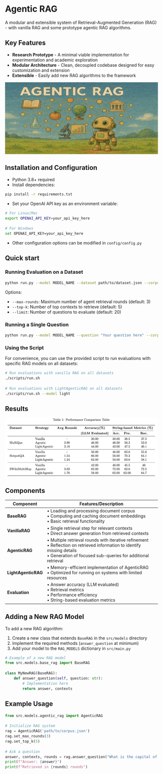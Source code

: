 # Agentic RAG

A modular and extensible system of Retrieval-Augmented Generation (RAG) - with vanilla RAG and some prototype agentic RAG algorithms.

## Key Features

- **Research Prototype** - A minimal viable implementation for experimentation and academic exploration
- **Modular Architecture** - Clean, decoupled codebase designed for easy customization and extension
- **Extensible** - Easily add new RAG algorithms to the framework

![AgenticRAG Architecture](agenticRAG.png)


## Installation and Configuration

- Python 3.8+ required
- Install dependencies:
```bash
pip install -r requirements.txt
```
- Set your OpenAI API key as an environment variable:
```bash
# For Linux/Mac
export OPENAI_API_KEY=your_api_key_here

# For Windows
set OPENAI_API_KEY=your_api_key_here
```

- Other configuration options can be modified in `config/config.py`


## Quick start

### Running Evaluation on a Dataset


```bash
python run.py --model MODEL_NAME --dataset path/to/dataset.json --corpus path/to/corpus.json
```

Options:
- `--max-rounds`: Maximum number of agent retrieval rounds (default: 3)
- `--top-k`: Number of top contexts to retrieve (default: 5)
- `--limit`: Number of questions to evaluate (default: 20)

### Running a Single Question

```bash
python run.py --model MODEL_NAME --question "Your question here" --corpus path/to/corpus.json
```

### Using the Script

For convenience, you can use the provided script to run evaluations with specific RAG models on all datasets:

```bash
# Run evaluations with vanilla RAG on all datasets
./scripts/run.sh

# Run evaluations with LightAgenticRAG on all datasets 
./scripts/run.sh --model light
```



## Results

![Evaluation Results](results.png)



## Components

| Component | Features/Description |
|-----------|---------------------|
| **BaseRAG** | • Loading and processing document corpus<br>• Computing and caching document embeddings<br>• Basic retrieval functionality |
| **VanillaRAG** | • Single retrieval step for relevant contexts<br>• Direct answer generation from retrieved contexts |
| **AgenticRAG** | • Multiple retrieval rounds with iterative refinement<br>• Reflection on retrieved information to identify missing details<br>• Generation of focused sub-queries for additional retrieval |
| **LightAgenticRAG** | • Memory-efficient implementation of AgenticRAG<br>• Optimized for running on systems with limited resources |
| **Evaluation** | • Answer accuracy (LLM evaluated)<br>• Retrieval metrics<br>• Performance efficiency<br>• String-based evaluation metrics |

## Adding a New RAG Model

To add a new RAG algorithm:

1. Create a new class that extends `BaseRAG` in the `src/models` directory
2. Implement the required methods (`answer_question` at minimum)
3. Add your model to the `RAG_MODELS` dictionary in `src/main.py`

```python
# Example of a new RAG model
from src.models.base_rag import BaseRAG

class MyNewRAG(BaseRAG):
    def answer_question(self, question: str):
        # Implementation here
        return answer, contexts
```

## Example Usage

```python
from src.models.agentic_rag import AgenticRAG

# Initialize RAG system
rag = AgenticRAG('path/to/corpus.json')
rag.set_max_rounds(3)
rag.set_top_k(5)

# Ask a question
answer, contexts, rounds = rag.answer_question("What is the capital of France?")
print(f"Answer: {answer}")
print(f"Retrieved in {rounds} rounds")
``` 


